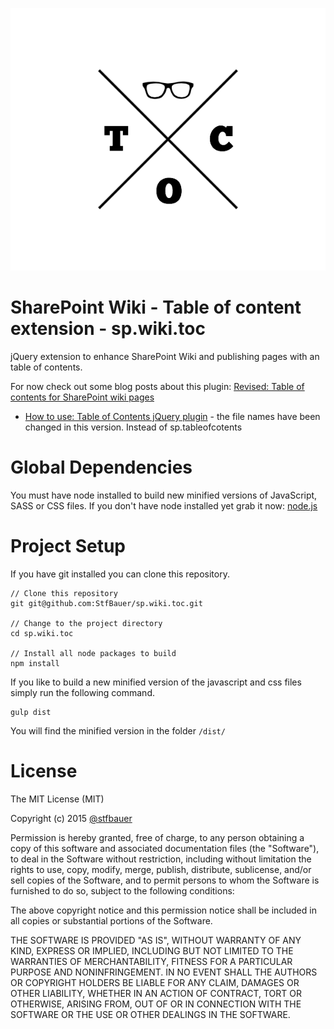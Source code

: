 ![SharePoint Table of Contents](sp.wikitoc.png)
# SharePoint Wiki - Table of content extension - sp.wiki.toc
jQuery extension to enhance SharePoint Wiki and publishing pages with an table of contents.

For now check out some blog posts about this plugin:
[Revised: Table of contents for SharePoint wiki pages](http://www.n8d.at/blog/revised-table-of-contents-for-wiki-pages/)

* [How to use: Table of Contents jQuery plugin](http://www.n8d.at/blog/how-to-use-table-of-content-jquery-plugin/) - the file names have been changed in this version. Instead of sp.tableofcotents

# Global Dependencies
You must have node installed to build new minified versions of JavaScript, SASS or CSS files. 
If you don't have node installed yet grab it now: [node.js
](https://nodejs.org/en/)

# Project Setup
If you have git installed you can clone this repository.

```
// Clone this repository
git git@github.com:StfBauer/sp.wiki.toc.git

// Change to the project directory
cd sp.wiki.toc

// Install all node packages to build
npm install
```

If you like to build a new minified version of the javascript and css files simply run the following command.
```
gulp dist
```
You will find the minified version in the folder ```/dist/```

# License
The MIT License (MIT)

Copyright (c) 2015 [@stfbauer](http://twitter.com/stfbauer)

Permission is hereby granted, free of charge, to any person obtaining a copy of this software and associated documentation files (the "Software"), to deal in the Software without restriction, including without limitation the rights to use, copy, modify, merge, publish, distribute, sublicense, and/or sell copies of the Software, and to permit persons to whom the Software is furnished to do so, subject to the following conditions:

The above copyright notice and this permission notice shall be included in all copies or substantial portions of the Software.

THE SOFTWARE IS PROVIDED "AS IS", WITHOUT WARRANTY OF ANY KIND, EXPRESS OR IMPLIED, INCLUDING BUT NOT LIMITED TO THE WARRANTIES OF MERCHANTABILITY, FITNESS FOR A PARTICULAR PURPOSE AND NONINFRINGEMENT. IN NO EVENT SHALL THE AUTHORS OR COPYRIGHT HOLDERS BE LIABLE FOR ANY CLAIM, DAMAGES OR OTHER LIABILITY, WHETHER IN AN ACTION OF CONTRACT, TORT OR OTHERWISE, ARISING FROM, OUT OF OR IN CONNECTION WITH THE SOFTWARE OR THE USE OR OTHER DEALINGS IN THE SOFTWARE.
